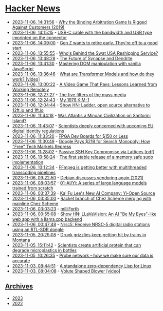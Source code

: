 # [Hacker News](https://kherrick.github.io/hacker-news/)

* [2023-11-06, 14:31:56](https://news.ycombinator.com/item?id=38163067) - [Why the Binding Arbitration Game Is Rigged Against Customers (2019)](https://www.gsb.stanford.edu/insights/why-binding-arbitration-game-rigged-against-customers)
* [2023-11-06, 14:15:15](https://news.ycombinator.com/item?id=38162837) - [USB-C cable with the bandwidth and USB type imprinted on the connector](https://www.theverge.com/2023/11/6/23948486/usb-c-cables-marking-speed-power-delivery-elgato)
* [2023-11-06, 14:09:00](https://news.ycombinator.com/item?id=38162755) - [Gen Z wants to retire early. They're off to a good start](https://www.businessinsider.com/gen-z-most-financially-savvy-generation-retirement-saving-investing-2023-11)
* [2023-11-06, 13:55:55](https://news.ycombinator.com/item?id=38162597) - [Who's Behind the Swat USA Reshipping Service?](https://krebsonsecurity.com/2023/11/whos-behind-the-swat-usa-reshipping-service/)
* [2023-11-06, 13:48:28](https://news.ycombinator.com/item?id=38162514) - [The Future of Synapse and Dendrite](https://matrix.org/blog/2023/11/06/future-of-synapse-dendrite/)
* [2023-11-06, 13:41:30](https://news.ycombinator.com/item?id=38162435) - [Mastering DOM manipulation with vanilla JavaScript](https://phuoc.ng/collection/html-dom/)
* [2023-11-06, 13:36:46](https://news.ycombinator.com/item?id=38162380) - [What are Transformer Models and how do they work? [video]](https://www.youtube.com/watch?v=qaWMOYf4ri8)
* [2023-11-06, 13:00:22](https://news.ycombinator.com/item?id=38161997) - [A Video Game That Pays: Lessons Learned from Working Remotely](https://dtransposed.github.io/blog/2023/11/02/Remote-SWE/)
* [2023-11-06, 12:27:27](https://news.ycombinator.com/item?id=38161637) - [The five filters of the mass media](https://prruk.org/noam-chomsky-the-five-filters-of-the-mass-media-machine/)
* [2023-11-06, 12:24:43](https://news.ycombinator.com/item?id=38161617) - [My 1976 KIM-1](https://blog.jgc.org/2023/11/my-1976-kim-1.html)
* [2023-11-06, 12:04:44](https://news.ycombinator.com/item?id=38161452) - [Show HN: Ladder, open source alternative to 12ft.io and 1ft.io](https://github.com/kubero-dev/ladder)
* [2023-11-06, 11:44:18](https://news.ycombinator.com/item?id=38161286) - [Was Atlantis a Minoan Civilization on Santorini Island?](https://greekreporter.com/2023/10/29/atlantis-minoan-civilisation-santorini/)
* [2023-11-06, 11:43:07](https://news.ycombinator.com/item?id=38161271) - [Scientists deeply concerned with upcoming EU digital identity regulations](https://nce.mpi-sp.org/index.php/s/cG88cptFdaDNyRr)
* [2023-11-06, 11:33:20](https://news.ycombinator.com/item?id=38161215) - [FPGA Dev Boards for $150 or Less](https://www.fpgajobs.com/blog/fpga-boards-under-150-dollars/)
* [2023-11-06, 11:30:49](https://news.ycombinator.com/item?id=38161198) - [Google Pays $21B for Search Monopoly: How \"Free\" Tech Markets Repress](https://tutanota.com/blog/google-search-monopoly)
* [2023-11-06, 11:28:02](https://news.ycombinator.com/item?id=38161174) - [Passive SSH Key Compromise via Lattices [pdf]](https://eprint.iacr.org/2023/1711.pdf)
* [2023-11-06, 10:58:24](https://news.ycombinator.com/item?id=38161016) - [The first stable release of a memory safe sudo implementation](https://www.memorysafety.org/blog/sudo-first-stable-release/)
* [2023-11-06, 10:12:34](https://news.ycombinator.com/item?id=38160703) - [FFmpeg is getting better with multithreaded transcoding pipelines](https://twitter.com/FFmpeg/status/1721275669336707152)
* [2023-11-06, 09:22:50](https://news.ycombinator.com/item?id=38160382) - [Debian discusses vendoring again (2021)](https://lwn.net/Articles/842319/)
* [2023-11-06, 08:03:57](https://news.ycombinator.com/item?id=38159927) - [01-AI/Yi: A series of large language models trained from scratch](https://github.com/01-ai/Yi)
* [2023-11-06, 03:37:39](https://news.ycombinator.com/item?id=38158554) - [Kai Fu Lee's New AI Company: Yi-Open Source](https://www.01.ai/en)
* [2023-11-06, 03:35:00](https://news.ycombinator.com/item?id=38158529) - [Racket branch of Chez Scheme merging with mainline Chez Scheme](https://groups.google.com/g/chez-scheme/c/D7g6mIcYLNU)
* [2023-11-06, 03:03:23](https://news.ycombinator.com/item?id=38158309) - [milliForth](https://github.com/fuzzballcat/milliForth)
* [2023-11-06, 00:55:08](https://news.ycombinator.com/item?id=38157524) - [Show HN: LLaVaVision: An AI \"Be My Eyes\"-like web app with a llama.cpp backend](https://github.com/lxe/llavavision)
* [2023-11-06, 00:47:48](https://news.ycombinator.com/item?id=38157466) - [Nrsc5: Receive NRSC-5 digital radio stations using an RTL-SDR dongle](https://github.com/theori-io/nrsc5)
* [2023-11-05, 20:29:08](https://news.ycombinator.com/item?id=38155324) - [Drunk grizzlies keep getting hit by trains in Montana](https://cowboystatedaily.com/2023/11/04/63-grizzlies-some-drunk-on-fermented-grain-killed-by-trains-in-montana/)
* [2023-11-05, 15:11:42](https://news.ycombinator.com/item?id=38151776) - [Scientists create artificial protein that can degrade microplastics in bottles](https://phys.org/news/2023-10-scientists-artificial-protein-capable-degrading.html)
* [2023-11-05, 10:26:35](https://news.ycombinator.com/item?id=38149861) - [Probe network – how we make sure our data is accurate](https://ipinfo.io/blog/probe-network-how-we-make-sure-our-data-is-accurate/)
* [2023-11-03, 08:44:51](https://news.ycombinator.com/item?id=38126052) - [A standalone zero-dependency Lisp for Linux](https://github.com/lone-lang/lone)
* [2023-11-03, 08:04:08](https://news.ycombinator.com/item?id=38125799) - [Volute Shaped Blower [video]](https://www.youtube.com/watch?v=Csb-AFD58ww)

## [Archives](archives/index.md)

* [2023](archives/2023/index.md)
* [2022](archives/2022/index.md)
